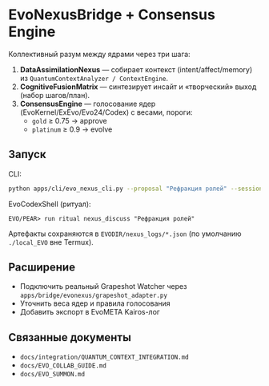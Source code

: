 # EvoNexusBridge + Consensus Engine

Коллективный разум между ядрами через три шага:

1) **DataAssimilationNexus** — собирает контекст (intent/affect/memory) из `QuantumContextAnalyzer / ContextEngine`.
2) **CognitiveFusionMatrix** — синтезирует инсайт и «творческий» выход (набор шагов/план).
3) **ConsensusEngine** — голосование ядер (EvoKernel/ExEvo/Evo24/Codex) с весами, пороги:
   - `gold` ≥ 0.75 → approve
   - `platinum` ≥ 0.9 → evolve

## Запуск

CLI:
```bash
python apps/cli/evo_nexus_cli.py --proposal "Рефракция ролей" --session PEAR_A24
```

EvoCodexShell (ритуал):
```text
EVO/PEAR> run ritual nexus_discuss "Рефракция ролей"
```

Артефакты сохраняются в `EVODIR/nexus_logs/*.json` (по умолчанию `./local_EVO` вне Termux).

## Расширение
- Подключить реальный Grapeshot Watcher через `apps/bridge/evonexus/grapeshot_adapter.py`
- Уточнить веса ядер и правила голосования
- Добавить экспорт в EvoMETA Kairos-лог

## Связанные документы
- `docs/integration/QUANTUM_CONTEXT_INTEGRATION.md`
- `docs/EVO_COLLAB_GUIDE.md`
- `docs/EVO_SUMMON.md`
